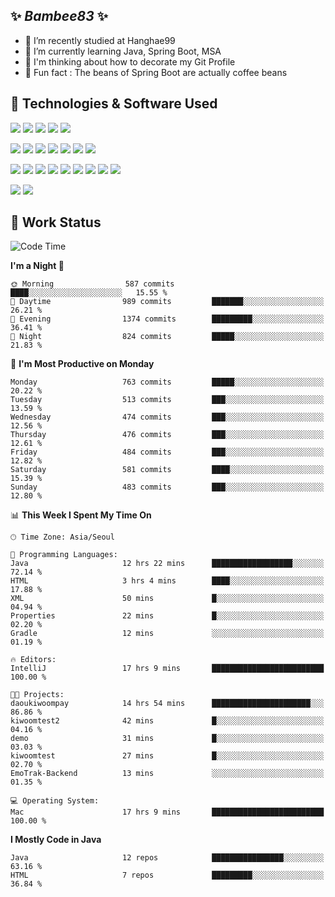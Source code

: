 ##  ✨ _Bambee83_ ✨ 

- 🔭 I’m recently studied at Hanghae99
- 🌱 I’m currently learning Java, Spring Boot, MSA
- 🤔 I'm thinking about how to decorate my Git Profile
- 🪹 Fun fact : The beans of Spring Boot are actually coffee beans 

<!-- - 💬 Ask me about ...
- 📫 How to reach me: ...
- 😄 Pronouns: ...
- 👯 I’m looking to collaborate on ...-->

## 🔧  Technologies & Software Used

<img src="https://img.shields.io/badge/Java-007396?style=flat-round&logo=OpenJDK&logoColor=white"/> <img src="https://img.shields.io/badge/Spring-6DB33F?style=flat-round&logo=spring&logoColor=white"/>   <img src="https://img.shields.io/badge/SpringBoot-6DB33F?style=flat-round&logo=springboot&logoColor=white"/>  <img src="https://img.shields.io/badge/SpringSecurity-6DB33F?style=flat-round&logo=SpringSecurity&logoColor=white"/>   <img src="https://img.shields.io/badge/JSON Web Token-000000?style=flat-round&logo=JSON Web Tokens&logoColor=white"/> 

<img src="https://img.shields.io/badge/github-181717?style=flat-round&logo=github&logoColor=white"/> <img src="https://img.shields.io/badge/git-F05032?style=flat-round&logo=git&logoColor=white"/> <img src="https://img.shields.io/badge/githubactions-2088FF?style=flat-round&logo=githubactions&logoColor=white"/>  <img src="https://img.shields.io/badge/Gradle-02303A?style=flat-round&logo=Gradle&logoColor=white"/>  <img src="https://img.shields.io/badge/IntelliJIDEA-000000?style=flat-round&logo=IntelliJIDEA&logoColor=white"/>  <img src="https://img.shields.io/badge/Postman-FF6C37?style=flat-round&logo=Postman&logoColor=white"/>  <img src="https://img.shields.io/badge/Sourcetree-0052CC?style=flat-round&logo=Sourcetree&logoColor=white"/>

<img src="https://img.shields.io/badge/AmazonS3-569A31?style=flat-round&logo=AmazonS3&logoColor=white"/>  <img src="https://img.shields.io/badge/AmazonEC2-FF9900?style=flat-round&logo=AmazonEC2&logoColor=white"/>  <img src="https://img.shields.io/badge/AmazonRDS-527FFF?style=flat-round&logo=AmazonRDS&logoColor=white"/>  <img src="https://img.shields.io/badge/MySQL-4479A1?style=flat-round&logo=MySQL&logoColor=white"/>  <img src="https://img.shields.io/badge/MongoDB-47A248?style=flat-round&logo=MongoDB&logoColor=white"/> <img src="https://img.shields.io/badge/Ubuntu-E95420?style=flat-round&logo=Ubuntu&logoColor=white"/> <img src="https://img.shields.io/badge/FileZilla-BF0000?style=flat-round&logo=filezilla&logoColor=white"/> <img src="https://img.shields.io/badge/Notion-000000?style=flat-round&logo=Notion&logoColor=white"/> <img src="https://img.shields.io/badge/Slack-F06A6A?style=flat-round&logo=slack&logoColor=white"/>

<img src="https://img.shields.io/badge/AmazonCloudfront-3693F3?style=flat-round&logo=iCloud&logoColor=white"/> <img src="https://img.shields.io/badge/ApacheJMeter-D22128?style=flat-round&logo=apachejmeter&logoColor=white"/> 
 
<!-- Markdown lang
[![Bambee83 Badge](https://img.shields.io/badge/Bambee83'blog-4A154B.svg?&style=for-the-badge&logo=Bloglovin&link=https://blog.naver.com/bambee83)](https://blog.naver.com/bambee83)
## 🚀  GitHub stats & Top Langs
[![Bambee83's GitHub stats-Dark](https://github-readme-stats.vercel.app/api?username=bambee83&show_icons=true&theme=dark#gh-dark-mode-only)]((https://github.com/bambee83/github-readme-stats#gh-dark-mode-only))
![Top Langs-Dark](https://github-readme-stats.vercel.app/api/top-langs/?username=bambee83&layout=compact&theme=dark#gh-dark-mode-only)
## 🐳   Project
[mini project - SeoulCulturePort](https://github.com/event-information)
[clone coding - Instaclone](https://github.com/instaclone8)
[final project - emotrak](https://github.com/EmoTrak)
[![bambee83's wakatime stats](https://github-readme-stats.vercel.app/api/wakatime?username=bambee83)]
 -->
## 🐳 Work Status
<!--START_SECTION:waka-->
![Code Time](http://img.shields.io/badge/Code%20Time-107%20hrs%2024%20mins-blue)

**I'm a Night 🦉** 

```text
🌞 Morning                587 commits         ████░░░░░░░░░░░░░░░░░░░░░   15.55 % 
🌆 Daytime                989 commits         ███████░░░░░░░░░░░░░░░░░░   26.21 % 
🌃 Evening                1374 commits        █████████░░░░░░░░░░░░░░░░   36.41 % 
🌙 Night                  824 commits         █████░░░░░░░░░░░░░░░░░░░░   21.83 % 
```
📅 **I'm Most Productive on Monday** 

```text
Monday                   763 commits         █████░░░░░░░░░░░░░░░░░░░░   20.22 % 
Tuesday                  513 commits         ███░░░░░░░░░░░░░░░░░░░░░░   13.59 % 
Wednesday                474 commits         ███░░░░░░░░░░░░░░░░░░░░░░   12.56 % 
Thursday                 476 commits         ███░░░░░░░░░░░░░░░░░░░░░░   12.61 % 
Friday                   484 commits         ███░░░░░░░░░░░░░░░░░░░░░░   12.82 % 
Saturday                 581 commits         ████░░░░░░░░░░░░░░░░░░░░░   15.39 % 
Sunday                   483 commits         ███░░░░░░░░░░░░░░░░░░░░░░   12.80 % 
```


📊 **This Week I Spent My Time On** 

```text
🕑︎ Time Zone: Asia/Seoul

💬 Programming Languages: 
Java                     12 hrs 22 mins      ██████████████████░░░░░░░   72.14 % 
HTML                     3 hrs 4 mins        ████░░░░░░░░░░░░░░░░░░░░░   17.88 % 
XML                      50 mins             █░░░░░░░░░░░░░░░░░░░░░░░░   04.94 % 
Properties               22 mins             █░░░░░░░░░░░░░░░░░░░░░░░░   02.20 % 
Gradle                   12 mins             ░░░░░░░░░░░░░░░░░░░░░░░░░   01.19 % 

🔥 Editors: 
IntelliJ                 17 hrs 9 mins       █████████████████████████   100.00 % 

🐱‍💻 Projects: 
daoukiwoompay            14 hrs 54 mins      ██████████████████████░░░   86.86 % 
kiwoomtest2              42 mins             █░░░░░░░░░░░░░░░░░░░░░░░░   04.16 % 
demo                     31 mins             █░░░░░░░░░░░░░░░░░░░░░░░░   03.03 % 
kiwoomtest               27 mins             █░░░░░░░░░░░░░░░░░░░░░░░░   02.70 % 
EmoTrak-Backend          13 mins             ░░░░░░░░░░░░░░░░░░░░░░░░░   01.35 % 

💻 Operating System: 
Mac                      17 hrs 9 mins       █████████████████████████   100.00 % 
```

**I Mostly Code in Java** 

```text
Java                     12 repos            ████████████████░░░░░░░░░   63.16 % 
HTML                     7 repos             █████████░░░░░░░░░░░░░░░░   36.84 % 
```




<!--END_SECTION:waka-->
